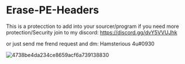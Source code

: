# Erase-PE-Headers
This is a protecction to add into your sourcer/program
if you need more protection/Security join to my discord: https://discord.gg/dvY5VVUJhk

or just send me frend request and dm: Hamsterious 4u#0930

![4738be4da234ce8659acf6a739138830](https://user-images.githubusercontent.com/95001569/203312616-2c7c9131-eeca-40f3-a5fe-9c03f855d078.gif)
